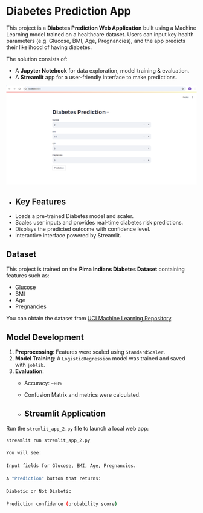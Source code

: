 # Diabetes Prediction App

This project is a **Diabetes Prediction Web Application** built using a Machine Learning model trained on a healthcare dataset. Users can input key health parameters (e.g. Glucose, BMI, Age, Pregnancies), and the app predicts their likelihood of having diabetes.

The solution consists of:
- A **Jupyter Notebook** for data exploration, model training & evaluation.
- A **Streamlit** app for a user-friendly interface to make predictions.
  
![App Screenshot](https://github.com/Toye01/Diabetes/blob/main/Screenshot%202025-06-24%20130400.png)

- ## Key Features
- Loads a pre-trained Diabetes model and scaler.
- Scales user inputs and provides real-time diabetes risk predictions.
- Displays the predicted outcome with confidence level.
- Interactive interface powered by Streamlit.

## Dataset
This project is trained on the **Pima Indians Diabetes Dataset** containing features such as:
- Glucose
- BMI
- Age
- Pregnancies

You can obtain the dataset from [UCI Machine Learning Repository](https://www.kaggle.com/datasets/uciml/pima-indians-diabetes-database?select=diabetes.csv).


## Model Development
1. **Preprocessing**: Features were scaled using `StandardScaler`.
2. **Model Training**: A `LogisticRegression` model was trained and saved with `joblib`.
3. **Evaluation**:
   - Accuracy: `~80%`
   - Confusion Matrix and metrics were calculated.
  
   - ## Streamlit Application
Run the `stremlit_app_2.py` file to launch a local web app:
```bash
streamlit run stremlit_app_2.py

You will see:

Input fields for Glucose, BMI, Age, Pregnancies.

A "Prediction" button that returns:

Diabetic or Not Diabetic

Prediction confidence (probability score)
